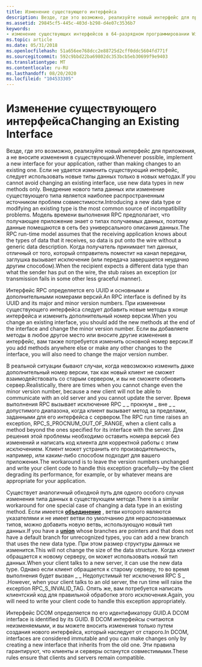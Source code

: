 ```yaml
---
title: Изменение существующего интерфейса
description: Везде, где это возможно, реализуйте новый интерфейс для приложения, а не вносите изменения в существующий.
ms.assetid: 29845cf5-445c-403d-b298-d4e07c3536b7
keywords:
- изменение существующих интерфейсов в 64-разрядном программировании Windows
ms.topic: article
ms.date: 05/31/2018
ms.openlocfilehash: 51a656ee768dcc2e88725d2cff0ddc5604fd771f
ms.sourcegitcommit: 592c9bbd22ba69802dc353bcb5eb30699f9e9403
ms.translationtype: MT
ms.contentlocale: ru-RU
ms.lasthandoff: 08/20/2020
ms.locfileid: "104533305"
---
```

# <a name="changing-an-existing-interface"></a><span data-ttu-id="16acb-104">Изменение существующего интерфейса</span><span class="sxs-lookup"><span data-stu-id="16acb-104">Changing an Existing Interface</span></span>

<span data-ttu-id="16acb-105">Везде, где это возможно, реализуйте новый интерфейс для приложения, а не вносите изменения в существующий.</span><span class="sxs-lookup"><span data-stu-id="16acb-105">Whenever possible, implement a new interface for your application, rather than making changes to an existing one.</span></span> <span data-ttu-id="16acb-106">Если не удается изменить существующий интерфейс, следует использовать новые типы данных только в новых методах.</span><span class="sxs-lookup"><span data-stu-id="16acb-106">If you cannot avoid changing an existing interface, use new data types in new methods only.</span></span> <span data-ttu-id="16acb-107">Внедрение нового типа данных или изменение существующего типа является наиболее распространенным источником проблем совместимости.</span><span class="sxs-lookup"><span data-stu-id="16acb-107">Introducing a new data type or modifying an existing type is the most common source of incompatibility problems.</span></span> <span data-ttu-id="16acb-108">Модель времени выполнения RPC предполагает, что получающее приложение знает о типах получаемых данных, поэтому данные помещаются в сеть без универсального описания данных.</span><span class="sxs-lookup"><span data-stu-id="16acb-108">The RPC run-time model assumes that the receiving application knows about the types of data that it receives, so data is put onto the wire without a generic data description.</span></span> <span data-ttu-id="16acb-109">Когда получатель принимает тип данных, отличный от того, который отправитель поместит на канал передачи, заглушка вызывает исключение (или передача завершается неудачно другим способом).</span><span class="sxs-lookup"><span data-stu-id="16acb-109">When the recipient expects a different data type than what the sender has put on the wire, the stub raises an exception (or transmission fails in some other less graceful manner).</span></span>

<span data-ttu-id="16acb-110">Интерфейс RPC определяется его UUID и основными и дополнительными номерами версий.</span><span class="sxs-lookup"><span data-stu-id="16acb-110">An RPC interface is defined by its UUID and its major and minor version numbers.</span></span> <span data-ttu-id="16acb-111">При изменении существующего интерфейса следует добавить новые методы в конце интерфейса и изменить дополнительный номер версии.</span><span class="sxs-lookup"><span data-stu-id="16acb-111">When you change an existing interface, you should add the new methods at the end of the interface and change the minor version number.</span></span> <span data-ttu-id="16acb-112">Если вы добавляете методы в любое другое место или вносите другие изменения в интерфейс, вам также потребуется изменить основной номер версии.</span><span class="sxs-lookup"><span data-stu-id="16acb-112">If you add methods anywhere else or make any other changes to the interface, you will also need to change the major version number.</span></span>

<span data-ttu-id="16acb-113">В реальной ситуации бывают случаи, когда невозможно изменить даже дополнительный номер версии, так как новый клиент не сможет взаимодействовать со старым сервером, и вы не сможете обновить сервер.</span><span class="sxs-lookup"><span data-stu-id="16acb-113">Realistically, there are times when you cannot change even the minor version number, because a new client will not be able to communicate with an old server and you cannot update the server.</span></span> <span data-ttu-id="16acb-114">Время выполнения RPC вызывает исключение RPC \_ \_ прокнум \_ вне \_ \_ допустимого диапазона, когда клиент вызывает метод за пределами, заданными для его интерфейса с сервером.</span><span class="sxs-lookup"><span data-stu-id="16acb-114">The RPC run time raises an exception, RPC\_S\_PROCNUM\_OUT\_OF\_RANGE, when a client calls a method beyond the ones specified for its interface with the server.</span></span> <span data-ttu-id="16acb-115">Для решения этой проблемы необходимо оставить номера версий без изменений и написать код клиента для корректной работы с этим исключением. Клиент может устранить его производительность, например, или каким-либо способом подходит для вашего приложения.</span><span class="sxs-lookup"><span data-stu-id="16acb-115">The workaround is to leave the version numbers unchanged and write your client code to handle this exception gracefully—by the client degrading its performance, for example, or by whatever means are appropriate for your application.</span></span>

<span data-ttu-id="16acb-116">Существует аналогичный обходной путь для одного особого случая изменения типа данных в существующем методе.</span><span class="sxs-lookup"><span data-stu-id="16acb-116">There is a similar workaround for one special case of changing a data type in an existing method.</span></span> <span data-ttu-id="16acb-117">Если имеется [**объединение**](/windows/desktop/Midl/union) , ветви которого являются указателями и не имеет ветви по умолчанию для нераспознаваемых типов, можно добавить новую ветвь, использующую новый тип данных.</span><span class="sxs-lookup"><span data-stu-id="16acb-117">If you have a [**union**](/windows/desktop/Midl/union) whose branches are pointers and that does not have a default branch for unrecognized types, you can add a new branch that uses the new data type.</span></span> <span data-ttu-id="16acb-118">При этом размер структуры данных не изменится.</span><span class="sxs-lookup"><span data-stu-id="16acb-118">This will not change the size of the data structure.</span></span> <span data-ttu-id="16acb-119">Когда клиент обращается к новому серверу, он может использовать новый тип данных.</span><span class="sxs-lookup"><span data-stu-id="16acb-119">When your client talks to a new server, it can use the new data type.</span></span> <span data-ttu-id="16acb-120">Однако если клиент обращается к старому серверу, то во время выполнения будет вызван \_ \_ Недопустимый тег исключения RPC S \_ .</span><span class="sxs-lookup"><span data-stu-id="16acb-120">However, when your client talks to an old server, the run time will raise the exception RPC\_S\_INVALID\_TAG.</span></span> <span data-ttu-id="16acb-121">Опять же, вам потребуется написать клиентский код для правильной обработке этого исключения.</span><span class="sxs-lookup"><span data-stu-id="16acb-121">Again, you will need to write your client code to handle this exception appropriately.</span></span>

<span data-ttu-id="16acb-122">Интерфейс DCOM определяется по его идентификатору GUID.</span><span class="sxs-lookup"><span data-stu-id="16acb-122">A DCOM interface is identified by its GUID.</span></span> <span data-ttu-id="16acb-123">В DCOM интерфейсы считаются неизменяемыми, и вы можете вносить изменения только путем создания нового интерфейса, который наследует от старого.</span><span class="sxs-lookup"><span data-stu-id="16acb-123">In DCOM, interfaces are considered immutable and you can make changes only by creating a new interface that inherits from the old one.</span></span> <span data-ttu-id="16acb-124">Эти правила гарантируют, что клиенты и серверы останутся совместимыми.</span><span class="sxs-lookup"><span data-stu-id="16acb-124">These rules ensure that clients and servers remain compatible.</span></span>

 

 